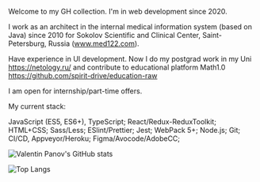 Welcome to my GH collection. I'm in web development since 2020.

I work as an architect in the internal medical information system (based on Java) since 2010 for Sokolov Scientific and Clinical Center, Saint-Petersburg, Russia (www.med122.com).

Have experience in UI development. Now I do my postgrad work in my Uni https://netology.ru/ and contribute to educational platform Math1.0 https://github.com/spirit-drive/education-raw

I am open for internship/part-time offers.

My current stack:

JavaScript (ES5, ES6+), TypeScript;
React/Redux-ReduxToolkit;
HTML+CSS;
Sass/Less;
ESlint/Prettier;
Jest;
WebPack 5+;
Node.js;
Git;
CI/CD, Appveyor/Heroku;
Figma/Avocode/AdobeCC;

![Valentin Panov's GitHub stats](https://github-readme-stats.vercel.app/api?username=valentin-panov)

![Top Langs](https://github-readme-stats.vercel.app/api/top-langs/?username=valentin-panov&layout=compact)
